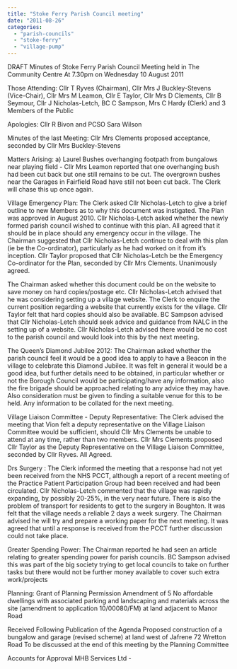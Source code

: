 ```yaml
---
title: "Stoke Ferry Parish Council meeting"
date: "2011-08-26"
categories: 
  - "parish-councils"
  - "stoke-ferry"
  - "village-pump"
---
```


DRAFT Minutes of Stoke Ferry Parish Council Meeting held in The Community Centre At 7.30pm on Wednesday 10 August 2011

Those Attending: Cllr T Ryves (Chairman), Cllr Mrs J Buckley-Stevens (Vice-Chair), Cllr Mrs M Leamon, Cllr E Taylor, Cllr Mrs D Clements, Cllr B Seymour, Cllr J Nicholas-Letch, BC C Sampson, Mrs C Hardy (Clerk) and 3 Members of the Public

Apologies: Cllr R Bivon and PCSO Sara Wilson

Minutes of the last Meeting: Cllr Mrs Clements proposed acceptance, seconded by Cllr Mrs Buckley-Stevens

Matters Arising: a) Laurel Bushes overhanging footpath from bungalows near playing field - Cllr Mrs Leamon reported that one overhanging bush had been cut back but one still remains to be cut. The overgrown bushes near the Garages in Fairfield Road have still not been cut back. The Clerk will chase this up once again.

Village Emergency Plan: The Clerk asked Cllr Nicholas-Letch to give a brief outline to new Members as to why this document was instigated. The Plan was approved in August 2010. Cllr Nicholas-Letch asked whether the newly formed parish council wished to continue with this plan. All agreed that it should be in place should any emergency occur in the village. The Chairman suggested that Cllr Nicholas-Letch continue to deal with this plan (ie be the Co-ordinator), particularly as he had worked on it from it’s inception. Cllr Taylor proposed that Cllr Nicholas-Letch be the Emergency Co-ordinator for the Plan, seconded by Cllr Mrs Clements. Unanimously agreed.

The Chairman asked whether this document could be on the website to save money on hard copies/postage etc. Cllr Nicholas-Letch advised that he was considering setting up a village website. The Clerk to enquire the current position regarding a website that currently exists for the village. Cllr Taylor felt that hard copies should also be available. BC Sampson advised that Cllr Nicholas-Letch should seek advice and guidance from NALC in the setting up of a website. Cllr Nicholas-Letch advised there would be no cost to the parish council and would look into this by the next meeting.

The Queen’s Diamond Jubilee 2012: The Chairman asked whether the parish council feel it would be a good idea to apply to have a Beacon in the village to celebrate this Diamond Jubilee. It was felt in general it would be a good idea, but further details need to be obtained, in particular whether or not the Borough Council would be participating/have any information, also the fire brigade should be approached relating to any advice they may have. Also consideration must be given to finding a suitable venue for this to be held. Any information to be collated for the next meeting.

Village Liaison Committee - Deputy Representative: The Clerk advised the meeting that Vion felt a deputy representative on the Village Liaison Committee would be sufficient, should Cllr Mrs Clements be unable to attend at any time, rather than two members. Cllr Mrs Clements proposed Cllr Taylor as the Deputy Representative on the Village Liaison Committee, seconded by Cllr Ryves. All Agreed.

Drs Surgery : The Clerk informed the meeting that a response had not yet been received from the NHS PCCT, although a report of a recent meeting of the Practice Patient Participation Group had been received and had been circulated. Cllr Nicholas-Letch commented that the village was rapidly expanding, by possibly 20-25%, in the very near future. There is also the problem of transport for residents to get to the surgery in Boughton. It was felt that the village needs a reliable 2 days a week surgery. The Chairman advised he will try and prepare a working paper for the next meeting. It was agreed that until a response is received from the PCCT further discussion could not take place.

Greater Spending Power: The Chairman reported he had seen an article relating to greater spending power for parish councils. BC Sampson advised this was part of the big society trying to get local councils to take on further tasks but there would not be further money available to cover such extra work/projects

Planning: Grant of Planning Permission Amendment of 5 No affordable dwellings with associated parking and landscaping and materials across the site (amendment to application 10/00080/FM) at land adjacent to Manor Road

Received Following Publication of the Agenda Proposed construction of a bungalow and garage (revised scheme) at land west of Jafrene 72 Wretton Road To be discussed at the end of this meeting by the Planning Committee

Accounts for Approval MHB Services Ltd -
